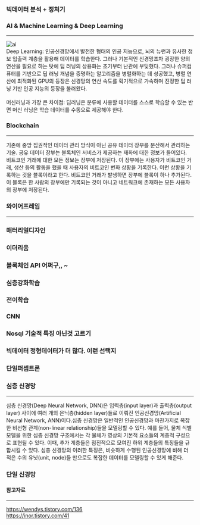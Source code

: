 ### 빅데이터 분석 + 정처기
### AI & Machine Learning & Deep Learning
-----------------------------------------
![ai](https://user-images.githubusercontent.com/35550051/95351170-e19e6600-08fb-11eb-8dc5-1e4a113afb12.png)<br>
Deep Learning: 인공신경망에서 발전한 형태의 인공 지능으로, 뇌의 뉴런과 유사한 정보 입출력 계층을 활용해 데이터를 학습한다. 그러나 기본적인 신경망조차 굉장한 양의 연산을 필요로 하는 탓에 딥 러닝의 상용화는 초기부터 난관에 부딪혔다. 그러나 슈퍼컴퓨터를 기반으로 딥 러닝 개념을 증명하는 알고리즘을 병렬화하는 데 성공했고, 병렬 연산에 최적화된 GPU의 등장은 신경망의 연산 속도를 획기적으로 가속하며 진정한 딥 러닝 기반 인공 지능의 등장을 불러왔다.<br><br>
머신러닝과 가장 큰 차이점: 딥러닝은 분류에 사용할 데이터를 스스로 학습할 수 있는 반면 머신 러닝은 학습 데이터를 수동으로 제공해야 한다.

### Blockchain
---------------
기존에 중앙 집권적인 데이터 관리 방식이 아닌 공유 데이터 장부를 분산해서 관리하는 기술. 공유 데이터 장부는 블록체인 서비스가 제공하는 재화에 대한 정보가 들어있다.<br>
비트코인 거래에 대한 모든 정보는 장부에 저장된다. 이 장부에는 사용자가 비트코인 거래, 생산 등의 활동을 했을 때 사용자의 비트코인 변화 상황을 기록한다. 이런 상황을 기록하는 것을 블록이라고 한다. 비트코인 거래가 발생하면 장부에 블록이 하나 추가된다. 이 블록은 한 사람의 장부에만 기록되는 것이 아니고 네트워크에 존재하는 모든 사용자의 장부에 저장된다.

### 와이어프레임
---------------

### 매터리얼디자인
### 이더리움
### 블록체인 API 어쩌구,, ~
### 심층강화학습
### 전이학습
### CNN
### Nosql 기술적 특징 아닌것 고르기
### 빅데이터 정형데이터가 더 많다. 이런 선택지
### 단일퍼셉트론
### 심층 신경망
---------------
심층 신경망(Deep Neural Network, DNN)은 입력층(input layer)과 출력층(output layer) 사이에 여러 개의 은닉층(hidden layer)들로 이뤄진 인공신경망(Artificial Neural Network, ANN)이다.심층 신경망은 일반적인 인공신경망과 마찬가지로 복잡한 비선형 관계(non-linear relationship)들을 모델링할 수 있다. 예를 들어, 물체 식별 모델을 위한 심층 신경망 구조에서는 각 물체가 영상의 기본적 요소들의 계층적 구성으로 표현될 수 있다. 이때, 추가 계층들은 점진적으로 모여진 하위 계층들의 특징들을 규합시킬 수 있다. 심층 신경망의 이러한 특징은, 비슷하게 수행된 인공신경망에 비해 더 적은 수의 유닛(unit, node)들 만으로도 복잡한 데이터를 모델링할 수 있게 해준다.
### 단일 신경망
#### 참고자료
-------------
https://wendys.tistory.com/136<br>
https://inor.tistory.com/41
